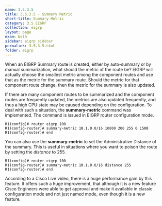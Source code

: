```yaml
---
name: 3.5.3.5
title: 3.5.3.5 - Summary Metric
short-title: Summary Metric
category: 3.5 EIGRP
collection: eigrp
layout: page
exam: both
sidebar: eigrp_sidebar
permalink: 3.5.3.5.html
folder: eigrp
---
```

When an EIGRP Summary route is created, either by auto-summary or by manual summarization, what should the metric of the route be? EIGRP will actually choose the smallest metric among the component routes and use that as the metric for the summary route. Should the metric for that component route change, then the metric for the summary is also updated.

If there are many component routes to be summarized and the component routes are frequently updated, the metrics are also updated frequently, and thus a high CPU state may be caused depending on the configuration. To deal with such a situation, the **summary-metric** command was implemented. The command is issued in EIGRP router configuration mode.
```
R1(config)# router eigrp 100
R1(config-router)# summary-metric 10.1.0.0/16 10000 200 255 0 1500
R1(config-router)# end
```

You can also use the **summary-metric** to set the Administrative Distance of the summary. This is useful in situations where you want to poison the route by setting the *distance* to 255.
```
R1(config)# router eigrp 100
R1(config-router)# summary-metric 10.1.0.0/16 distance 255
R1(config-router)# end
```

According to a Cisco Live video, there is a huge performance gain by this feature. It offers such a huge improvement, that although it is a new feature Cisco Engineers were able to get approval and make it available in classic configuration mode and not just named mode, even though it is a new feature.
